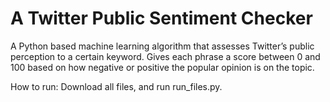 # A Twitter Public Sentiment Checker
A Python based machine learning algorithm that assesses Twitter’s public perception to a certain keyword. Gives each phrase a score between 0 and 100 based on how negative or positive the popular opinion is on the topic.

How to run: Download all files, and run run_files.py. 
